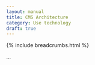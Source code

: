 ```yaml
---
layout: manual
title: CMS Architecture
category: Use technology
draft: true
---
```


{% include breadcrumbs.html %}

...